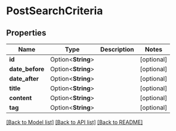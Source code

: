 # PostSearchCriteria

## Properties

Name | Type | Description | Notes
------------ | ------------- | ------------- | -------------
**id** | Option<**String**> |  | [optional]
**date_before** | Option<**String**> |  | [optional]
**date_after** | Option<**String**> |  | [optional]
**title** | Option<**String**> |  | [optional]
**content** | Option<**String**> |  | [optional]
**tag** | Option<**String**> |  | [optional]

[[Back to Model list]](../README.md#documentation-for-models) [[Back to API list]](../README.md#documentation-for-api-endpoints) [[Back to README]](../README.md)


